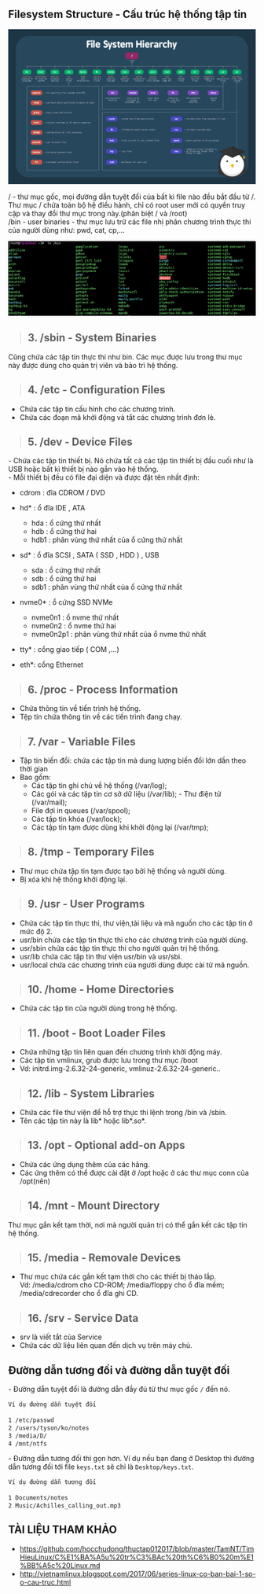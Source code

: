## Filesystem Structure - Cấu trúc hệ thống tập tin  
<img src ="../../images/25 bai linux/filesystem.png">

/ -  thư mục gốc, mọi đường dẫn tuyệt đối của bất kì file nào đều bắt đầu từ /. Thư mục / chứa toàn bộ hệ điều hành, chỉ có root user mới có quyền truy cập và thay đổi thư mục trong này.(phân biệt / và /root)  
/bin - user binaries - thư mục lưu trữ các file nhị phân chương trình thực thi của người dùng như: pwd, cat, cp,...  

<img src ="../../images/25 bai linux/bin.png">  
  
<a name="3. /sbin - System Binaries"></a>
> ## **3. /sbin - System Binaries**
Cũng chứa các tập tin thực thi như bin. Các mục được lưu trong thư mục này được dùng cho quản trị viên và bảo trì hệ thống.   

<a name="4. /etc - Configuration Files"></a>
> ## **4. /etc - Configuration Files**  
- Chứa các tập tin cấu hình cho các chương trình.  
- Chứa các đoạn mã khởi động và tắt các chương trình đơn lẻ.

<a name="*5. /dev - Device Files"></a>  
> ## **5. /dev - Device Files**  
\- Chứa các tập tin thiết bị. Nó chứa tất cả các tập tin thiết bị đầu cuối như là USB hoặc bất kì thiết bị nào gắn vào hệ thống.  
\- Mỗi thiết bị đều có file đại diện và được đặt tên nhất định:  
- cdrom : đĩa CDROM / DVD

- hd* : ổ đĩa IDE , ATA

   - hda : ổ cứng thứ nhất  
   - hdb :	ổ cứng thứ hai  
   - hdb1 : phân vùng thứ nhất của ổ cứng thứ nhất
- sd* : ổ đĩa SCSI , SATA ( SSD , HDD ) , USB
   - sda : ổ cứng thứ nhất
   - sdb :	ổ cứng thứ hai
   - sdb1 : phân vùng thứ nhất của ổ cứng thứ nhất
- nvme0* : ổ cứng SSD NVMe
   - nvme0n1 : ổ nvme thứ nhất
   - nvme0n2 : ổ nvme thứ hai
   - nvme0n2p1 : phân vùng thứ nhất của ổ nvme thứ nhất
- tty* : cổng giao tiếp ( COM ,...)
- eth*: cổng Ethernet

<a name="*6. /proc - Process Information"></a>
> ## **6. /proc - Process Information**  
- Chứa thông tin về tiến trình hệ thống.
- Tệp tin chứa thông tin về các tiến trình đang chạy.

<a name="7. /var - Variable Files"></a>
> ## **7. /var - Variable Files**  
- Tập tin biến đổi: chứa các tập tin mà dung lượng biến đổi lớn dần theo thời gian 
- Bao gồm:  
    - Các tập tin ghi chú về hệ thống (/var/log); 
    - Các gói và các tập tin cơ sở dữ liệu (/var/lib); - Thư điện tử (/var/mail); 
    - File đợi in queues (/var/spool); 
    - Các tập tin khóa (/var/lock); 
    - Các tập tin tạm được dùng khi khởi động lại (/var/tmp);

<a name="8. /tmp - Temporary Files"></a>
> ## **8. /tmp - Temporary Files**
- Thư mục chứa tập tin tạm được tạo bởi hệ thống và người dùng.
- Bị xóa khi hệ thống khởi động lại.  

 <a name="9. /usr - User Programs"></a>
> ## **9. /usr - User Programs**  
 - Chứa các tập tin thực thi, thư viện,tài liệu và mã nguồn cho các tập tin ở mức độ 2.  
 - usr/bin chứa các tập tin thực thi cho các chương trình của người dùng.
 - usr/sbin chứa các tập tin thực thi cho người quản trị hệ thống. 
 - usr/lib chứa các tập tin thư viện usr/bin và usr/sbi.
 - usr/local chứa các chương trình của người dùng được cài từ mã nguồn.

> ## **10. /home - Home Directories**  
- Chứa các tập tin của người dùng trong hệ thống.  

> ## **11. /boot - Boot Loader Files**  
- Chứa những tập tin liên quan đến chương trình khởi động máy.
- Các tập tin vmlinux, grub được lưu trong thư mục /boot
- Vd: initrd.img-2.6.32-24-generic, vmlinuz-2.6.32-24-generic..  

> ## **12. /lib -  System Libraries**  
- Chứa các file thư viện để hỗ trợ thực thi lệnh trong /bin và /sbin.
- Tên các tập tin này là lib* hoặc lib*.so*.  

> ## **13. /opt - Optional add-on Apps**  
- Chứa các ứng dụng thêm của các hãng.
- Các ứng thêm có thể được cài đặt ở /opt hoặc ở các thư mục conn của /opt(nên)  

> ## **14. /mnt - Mount Directory**  
Thư mục gắn kết tạm thời, nơi mà người quản trị có thể gắn kết các tập tin hệ thống.

> ## **15. /media - Removale Devices**  
- Thư mục chứa các gắn kết tạm thời cho các thiết bị tháo lắp.  
Vd:  /media/cdrom cho CD-ROM; /media/floppy cho ổ đĩa mềm; /media/cdrecorder cho ổ đĩa ghi CD.  

> ## **16. /srv - Service Data**  
- srv là viết tắt của Service  
- Chứa các dữ liệu liên quan đến dịch vụ trên máy chủ.  


## **Đường dẫn tương đối và đường dẫn tuyệt đối**  
\- Đường  dẫn tuyệt đối là đường dẫn đầy đủ từ thư mục gốc `/` đến nó.  
```
Ví dụ đường dẫn tuyệt đối  

1 /etc/passwd  
2 /users/tyson/ko/notes  
3 /media/D/  
4 /mnt/ntfs  
```

\- Đường dẫn tương đối thì gọn hơn. Ví dụ nếu bạn đang ở Desktop thì đường dẫn tương đối tới file `keys.txt` sẽ chỉ là `Desktop/keys.txt`.
```
Ví dụ đường dẫn tương đối

1 Documents/notes
2 Music/Achilles_calling_out.mp3
```



## TÀI LIỆU THAM KHẢO  
- https://github.com/hocchudong/thuctap012017/blob/master/TamNT/TimHieuLinux/C%E1%BA%A5u%20tr%C3%BAc%20th%C6%B0%20m%E1%BB%A5c%20Linux.md  
- http://vietnamlinux.blogspot.com/2017/06/series-linux-co-ban-bai-1-so-o-cau-truc.html 
